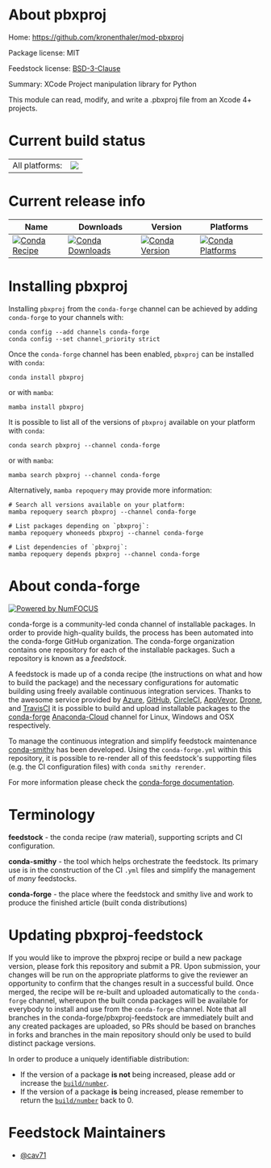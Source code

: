 About pbxproj
=============

Home: https://github.com/kronenthaler/mod-pbxproj

Package license: MIT

Feedstock license: [BSD-3-Clause](https://github.com/conda-forge/pbxproj-feedstock/blob/main/LICENSE.txt)

Summary: XCode Project manipulation library for Python

This module can read, modify, and write a .pbxproj file from an Xcode 4+ projects.


Current build status
====================


<table><tr><td>All platforms:</td>
    <td>
      <a href="https://dev.azure.com/conda-forge/feedstock-builds/_build/latest?definitionId=14176&branchName=main">
        <img src="https://dev.azure.com/conda-forge/feedstock-builds/_apis/build/status/pbxproj-feedstock?branchName=main">
      </a>
    </td>
  </tr>
</table>

Current release info
====================

| Name | Downloads | Version | Platforms |
| --- | --- | --- | --- |
| [![Conda Recipe](https://img.shields.io/badge/recipe-pbxproj-green.svg)](https://anaconda.org/conda-forge/pbxproj) | [![Conda Downloads](https://img.shields.io/conda/dn/conda-forge/pbxproj.svg)](https://anaconda.org/conda-forge/pbxproj) | [![Conda Version](https://img.shields.io/conda/vn/conda-forge/pbxproj.svg)](https://anaconda.org/conda-forge/pbxproj) | [![Conda Platforms](https://img.shields.io/conda/pn/conda-forge/pbxproj.svg)](https://anaconda.org/conda-forge/pbxproj) |

Installing pbxproj
==================

Installing `pbxproj` from the `conda-forge` channel can be achieved by adding `conda-forge` to your channels with:

```
conda config --add channels conda-forge
conda config --set channel_priority strict
```

Once the `conda-forge` channel has been enabled, `pbxproj` can be installed with `conda`:

```
conda install pbxproj
```

or with `mamba`:

```
mamba install pbxproj
```

It is possible to list all of the versions of `pbxproj` available on your platform with `conda`:

```
conda search pbxproj --channel conda-forge
```

or with `mamba`:

```
mamba search pbxproj --channel conda-forge
```

Alternatively, `mamba repoquery` may provide more information:

```
# Search all versions available on your platform:
mamba repoquery search pbxproj --channel conda-forge

# List packages depending on `pbxproj`:
mamba repoquery whoneeds pbxproj --channel conda-forge

# List dependencies of `pbxproj`:
mamba repoquery depends pbxproj --channel conda-forge
```


About conda-forge
=================

[![Powered by
NumFOCUS](https://img.shields.io/badge/powered%20by-NumFOCUS-orange.svg?style=flat&colorA=E1523D&colorB=007D8A)](https://numfocus.org)

conda-forge is a community-led conda channel of installable packages.
In order to provide high-quality builds, the process has been automated into the
conda-forge GitHub organization. The conda-forge organization contains one repository
for each of the installable packages. Such a repository is known as a *feedstock*.

A feedstock is made up of a conda recipe (the instructions on what and how to build
the package) and the necessary configurations for automatic building using freely
available continuous integration services. Thanks to the awesome service provided by
[Azure](https://azure.microsoft.com/en-us/services/devops/), [GitHub](https://github.com/),
[CircleCI](https://circleci.com/), [AppVeyor](https://www.appveyor.com/),
[Drone](https://cloud.drone.io/welcome), and [TravisCI](https://travis-ci.com/)
it is possible to build and upload installable packages to the
[conda-forge](https://anaconda.org/conda-forge) [Anaconda-Cloud](https://anaconda.org/)
channel for Linux, Windows and OSX respectively.

To manage the continuous integration and simplify feedstock maintenance
[conda-smithy](https://github.com/conda-forge/conda-smithy) has been developed.
Using the ``conda-forge.yml`` within this repository, it is possible to re-render all of
this feedstock's supporting files (e.g. the CI configuration files) with ``conda smithy rerender``.

For more information please check the [conda-forge documentation](https://conda-forge.org/docs/).

Terminology
===========

**feedstock** - the conda recipe (raw material), supporting scripts and CI configuration.

**conda-smithy** - the tool which helps orchestrate the feedstock.
                   Its primary use is in the construction of the CI ``.yml`` files
                   and simplify the management of *many* feedstocks.

**conda-forge** - the place where the feedstock and smithy live and work to
                  produce the finished article (built conda distributions)


Updating pbxproj-feedstock
==========================

If you would like to improve the pbxproj recipe or build a new
package version, please fork this repository and submit a PR. Upon submission,
your changes will be run on the appropriate platforms to give the reviewer an
opportunity to confirm that the changes result in a successful build. Once
merged, the recipe will be re-built and uploaded automatically to the
`conda-forge` channel, whereupon the built conda packages will be available for
everybody to install and use from the `conda-forge` channel.
Note that all branches in the conda-forge/pbxproj-feedstock are
immediately built and any created packages are uploaded, so PRs should be based
on branches in forks and branches in the main repository should only be used to
build distinct package versions.

In order to produce a uniquely identifiable distribution:
 * If the version of a package **is not** being increased, please add or increase
   the [``build/number``](https://docs.conda.io/projects/conda-build/en/latest/resources/define-metadata.html#build-number-and-string).
 * If the version of a package **is** being increased, please remember to return
   the [``build/number``](https://docs.conda.io/projects/conda-build/en/latest/resources/define-metadata.html#build-number-and-string)
   back to 0.

Feedstock Maintainers
=====================

* [@cav71](https://github.com/cav71/)

